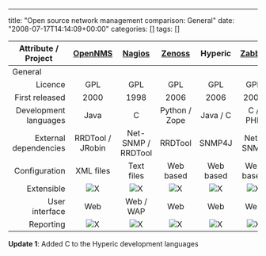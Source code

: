 ---
title: "Open source network management comparison: General"
date: "2008-07-17T14:14:09+00:00"
categories: []
tags: []

<table class="attribute-tbl" border="0">
<thead>
<tr align="center">
<th>Attribute / Project</th>
<th><a href="http://www.opennms.org/">OpenNMS</a></th>
<th><a href="http://www.nagios.org/">Nagios</a></th>
<th><a href="http://www.zenoss.org/">Zenoss</a></th>
<th>Hyperic</th>
<th><a href="http://www.zabbix.com/">Zabbix</a></th>
</tr>
</thead>
<tbody>
<tr class="group-ttl">
<td colspan="6">General</td>
</tr>
<tr class="odd" align="center">
<td align="right">Licence</td>
<td>GPL</td>
<td>GPL</td>
<td>GPL</td>
<td>GPL</td>
<td>GPL</td>
</tr>
<tr align="center">
<td align="right">First released</td>
<td>2000</td>
<td>1998</td>
<td>2006</td>
<td>2006</td>
<td>2001</td>
</tr>
<tr class="odd" align="center">
<td align="right">Development languages</td>
<td>Java</td>
<td>C</td>
<td>Python / Zope</td>
<td>Java / C</td>
<td>C / PHP</td>
</tr>
<tr align="center">
<td align="right">External dependencies</td>
<td>RRDTool / JRobin</td>
<td>Net-SNMP / RRDTool</td>
<td>RRDTool</td>
<td>SNMP4J</td>
<td>Net-SNMP</td>
</tr>
<tr class="odd" align="center">
<td align="right">Configuration</td>
<td>XML files</td>
<td>Text files</td>
<td>Web based</td>
<td>Web based</td>
<td>Web based</td>
</tr>
<tr align="center">
<td align="right">Extensible</td>
<td><img src="//techteapot.com/wp-content/uploads/2008/07/tick.png" alt="X" /></td>
<td><img src="//techteapot.com/wp-content/uploads/2008/07/tick.png" alt="X" /></td>
<td><img src="//techteapot.com/wp-content/uploads/2008/07/tick.png" alt="X" /></td>
<td><img src="//techteapot.com/wp-content/uploads/2008/07/tick.png" alt="X" /></td>
<td><img src="//techteapot.com/wp-content/uploads/2008/07/tick.png" alt="X" /></td>
</tr>
<tr class="odd" align="center">
<td align="right">User interface</td>
<td>Web</td>
<td>Web / WAP</td>
<td>Web</td>
<td>Web</td>
<td>Web</td>
</tr>
<tr align="center">
<td align="right">Reporting</td>
<td><img src="//techteapot.com/wp-content/uploads/2008/07/tick.png" alt="X" /></td>
<td><img src="//techteapot.com/wp-content/uploads/2008/07/tick.png" alt="X" /></td>
<td><img src="//techteapot.com/wp-content/uploads/2008/07/tick.png" alt="X" /></td>
<td><img src="//techteapot.com/wp-content/uploads/2008/07/tick.png" alt="X" /></td>
<td><img src="//techteapot.com/wp-content/uploads/2008/07/tick.png" alt="X" /></td>
</tr>
</tbody></table>
<strong>Update 1</strong>: Added C to the Hyperic development languages
